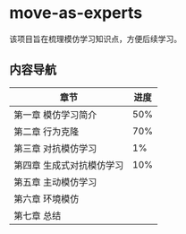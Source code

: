 # move-as-experts
该项目旨在梳理模仿学习知识点，方便后续学习。



## 内容导航

| 章节                      | 进度 |
| ------------------------- | ---- |
| 第一章 模仿学习简介       | 50%  |
| 第二章 行为克隆           | 70%  |
| 第三章 对抗模仿学习       | 1%   |
| 第四章 生成式对抗模仿学习 | 10%  |
| 第五章 主动模仿学习       |      |
| 第六章 环境模仿           |      |
| 第七章 总结               |      |

